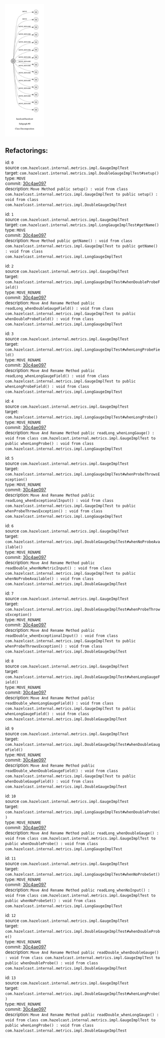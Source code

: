 <img src=subgraph_atomic_0.svg width=25%>

## Refactorings:

id: `0`\
source `com.hazelcast.internal.metrics.impl.GaugeImplTest`\
target: `com.hazelcast.internal.metrics.impl.DoubleGaugeImplTest#setup()`\
type: `MOVE`\
commit: [30c4ae097](https://github.com/hazelcast/hazelcast/commit/30c4ae09745d6062077925a54f27205b7401d8df)\
description: `Move Method public setup() : void from class com.hazelcast.internal.metrics.impl.GaugeImplTest to public setup() : void from class com.hazelcast.internal.metrics.impl.DoubleGaugeImplTest`

id: `1`\
source `com.hazelcast.internal.metrics.impl.GaugeImplTest`\
target: `com.hazelcast.internal.metrics.impl.LongGaugeImplTest#getName()`\
type: `MOVE`\
commit: [30c4ae097](https://github.com/hazelcast/hazelcast/commit/30c4ae09745d6062077925a54f27205b7401d8df)\
description: `Move Method public getName() : void from class com.hazelcast.internal.metrics.impl.GaugeImplTest to public getName() : void from class com.hazelcast.internal.metrics.impl.LongGaugeImplTest`

id: `2`\
source `com.hazelcast.internal.metrics.impl.GaugeImplTest`\
target: `com.hazelcast.internal.metrics.impl.LongGaugeImplTest#whenDoubleProbeField()`\
type: `MOVE_RENAME`\
commit: [30c4ae097](https://github.com/hazelcast/hazelcast/commit/30c4ae09745d6062077925a54f27205b7401d8df)\
description: `Move And Rename Method public readLong_whenDoubleGaugeField() : void from class com.hazelcast.internal.metrics.impl.GaugeImplTest to public whenDoubleProbeField() : void from class com.hazelcast.internal.metrics.impl.LongGaugeImplTest`

id: `3`\
source `com.hazelcast.internal.metrics.impl.GaugeImplTest`\
target: `com.hazelcast.internal.metrics.impl.LongGaugeImplTest#whenLongProbeField()`\
type: `MOVE_RENAME`\
commit: [30c4ae097](https://github.com/hazelcast/hazelcast/commit/30c4ae09745d6062077925a54f27205b7401d8df)\
description: `Move And Rename Method public readLong_whenLongGaugeField() : void from class com.hazelcast.internal.metrics.impl.GaugeImplTest to public whenLongProbeField() : void from class com.hazelcast.internal.metrics.impl.LongGaugeImplTest`

id: `4`\
source `com.hazelcast.internal.metrics.impl.GaugeImplTest`\
target: `com.hazelcast.internal.metrics.impl.LongGaugeImplTest#whenLongProbe()`\
type: `MOVE_RENAME`\
commit: [30c4ae097](https://github.com/hazelcast/hazelcast/commit/30c4ae09745d6062077925a54f27205b7401d8df)\
description: `Move And Rename Method public readLong_whenLongGauge() : void from class com.hazelcast.internal.metrics.impl.GaugeImplTest to public whenLongProbe() : void from class com.hazelcast.internal.metrics.impl.LongGaugeImplTest`

id: `5`\
source `com.hazelcast.internal.metrics.impl.GaugeImplTest`\
target: `com.hazelcast.internal.metrics.impl.LongGaugeImplTest#whenProbeThrowsException()`\
type: `MOVE_RENAME`\
commit: [30c4ae097](https://github.com/hazelcast/hazelcast/commit/30c4ae09745d6062077925a54f27205b7401d8df)\
description: `Move And Rename Method public readLong_whenExceptionalInput() : void from class com.hazelcast.internal.metrics.impl.GaugeImplTest to public whenProbeThrowsException() : void from class com.hazelcast.internal.metrics.impl.LongGaugeImplTest`

id: `6`\
source `com.hazelcast.internal.metrics.impl.GaugeImplTest`\
target: `com.hazelcast.internal.metrics.impl.DoubleGaugeImplTest#whenNoProbeAvailable()`\
type: `MOVE_RENAME`\
commit: [30c4ae097](https://github.com/hazelcast/hazelcast/commit/30c4ae09745d6062077925a54f27205b7401d8df)\
description: `Move And Rename Method public readDouble_whenNoMetricInput() : void from class com.hazelcast.internal.metrics.impl.GaugeImplTest to public whenNoProbeAvailable() : void from class com.hazelcast.internal.metrics.impl.DoubleGaugeImplTest`

id: `7`\
source `com.hazelcast.internal.metrics.impl.GaugeImplTest`\
target: `com.hazelcast.internal.metrics.impl.DoubleGaugeImplTest#whenProbeThrowsException()`\
type: `MOVE_RENAME`\
commit: [30c4ae097](https://github.com/hazelcast/hazelcast/commit/30c4ae09745d6062077925a54f27205b7401d8df)\
description: `Move And Rename Method public readDouble_whenExceptionalInput() : void from class com.hazelcast.internal.metrics.impl.GaugeImplTest to public whenProbeThrowsException() : void from class com.hazelcast.internal.metrics.impl.DoubleGaugeImplTest`

id: `8`\
source `com.hazelcast.internal.metrics.impl.GaugeImplTest`\
target: `com.hazelcast.internal.metrics.impl.DoubleGaugeImplTest#whenLongGaugeField()`\
type: `MOVE_RENAME`\
commit: [30c4ae097](https://github.com/hazelcast/hazelcast/commit/30c4ae09745d6062077925a54f27205b7401d8df)\
description: `Move And Rename Method public readDouble_whenLongGaugeField() : void from class com.hazelcast.internal.metrics.impl.GaugeImplTest to public whenLongGaugeField() : void from class com.hazelcast.internal.metrics.impl.DoubleGaugeImplTest`

id: `9`\
source `com.hazelcast.internal.metrics.impl.GaugeImplTest`\
target: `com.hazelcast.internal.metrics.impl.DoubleGaugeImplTest#whenDoubleGaugeField()`\
type: `MOVE_RENAME`\
commit: [30c4ae097](https://github.com/hazelcast/hazelcast/commit/30c4ae09745d6062077925a54f27205b7401d8df)\
description: `Move And Rename Method public readDouble_whenDoubleGaugeField() : void from class com.hazelcast.internal.metrics.impl.GaugeImplTest to public whenDoubleGaugeField() : void from class com.hazelcast.internal.metrics.impl.DoubleGaugeImplTest`

id: `10`\
source `com.hazelcast.internal.metrics.impl.GaugeImplTest`\
target: `com.hazelcast.internal.metrics.impl.LongGaugeImplTest#whenDoubleProbe()`\
type: `MOVE_RENAME`\
commit: [30c4ae097](https://github.com/hazelcast/hazelcast/commit/30c4ae09745d6062077925a54f27205b7401d8df)\
description: `Move And Rename Method public readLong_whenDoubleGauge() : void from class com.hazelcast.internal.metrics.impl.GaugeImplTest to public whenDoubleProbe() : void from class com.hazelcast.internal.metrics.impl.LongGaugeImplTest`

id: `11`\
source `com.hazelcast.internal.metrics.impl.GaugeImplTest`\
target: `com.hazelcast.internal.metrics.impl.LongGaugeImplTest#whenNoProbeSet()`\
type: `MOVE_RENAME`\
commit: [30c4ae097](https://github.com/hazelcast/hazelcast/commit/30c4ae09745d6062077925a54f27205b7401d8df)\
description: `Move And Rename Method public readLong_whenNoInput() : void from class com.hazelcast.internal.metrics.impl.GaugeImplTest to public whenNoProbeSet() : void from class com.hazelcast.internal.metrics.impl.LongGaugeImplTest`

id: `12`\
source `com.hazelcast.internal.metrics.impl.GaugeImplTest`\
target: `com.hazelcast.internal.metrics.impl.DoubleGaugeImplTest#whenDoubleProbe()`\
type: `MOVE_RENAME`\
commit: [30c4ae097](https://github.com/hazelcast/hazelcast/commit/30c4ae09745d6062077925a54f27205b7401d8df)\
description: `Move And Rename Method public readDouble_whenDoubleGauge() : void from class com.hazelcast.internal.metrics.impl.GaugeImplTest to public whenDoubleProbe() : void from class com.hazelcast.internal.metrics.impl.DoubleGaugeImplTest`

id: `13`\
source `com.hazelcast.internal.metrics.impl.GaugeImplTest`\
target: `com.hazelcast.internal.metrics.impl.DoubleGaugeImplTest#whenLongProbe()`\
type: `MOVE_RENAME`\
commit: [30c4ae097](https://github.com/hazelcast/hazelcast/commit/30c4ae09745d6062077925a54f27205b7401d8df)\
description: `Move And Rename Method public readDouble_whenLongGauge() : void from class com.hazelcast.internal.metrics.impl.GaugeImplTest to public whenLongProbe() : void from class com.hazelcast.internal.metrics.impl.DoubleGaugeImplTest`

